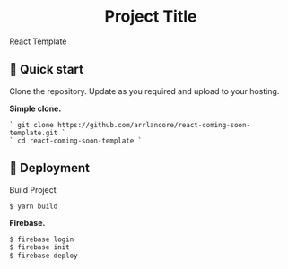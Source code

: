 <h1 align="center">
  Project Title
</h1>

<p>React Template</p>


## 🚀 Quick start

Clone the repository. Update as you required and upload to your hosting. 

**Simple clone.**

    ` git clone https://github.com/arrlancore/react-coming-soon-template.git `
    ` cd react-coming-soon-template `
## 🚀 Deployment
Build Project

    $ yarn build

**Firebase.**
```sh
$ firebase login
$ firebase init
$ firebase deploy
```
